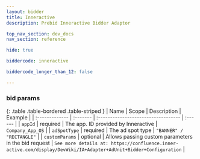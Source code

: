 ```yaml
---
layout: bidder
title: Inneractive
description: Prebid Inneractive Bidder Adaptor

top_nav_section: dev_docs
nav_section: reference

hide: true

biddercode: inneractive

biddercode_longer_than_12: false

---
```




### bid params

{: .table .table-bordered .table-striped }
| Name           | Scope    | Description                         | Example |
| :------------- | :------- | :---------------------------------- | :------ |
| `appId`        | required | The app. ID provided by Inneractive                 | `Company_App_OS` |
| `adSpotType`   | required | The ad spot type                                    | `"BANNER" / "RECTANGLE"` |
| `customParams` | optional | Allows passing custom parameters in the bid request | `See more details at: https://confluence.inner-active.com/display/DevWiki/IA+Adapter+AdUnit+Bidder+Configuration` |
